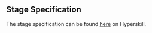 ## Stage Specification

The stage specification can be found [here](https://hyperskill.org/projects/162/stages/839/implement) on Hyperskill.